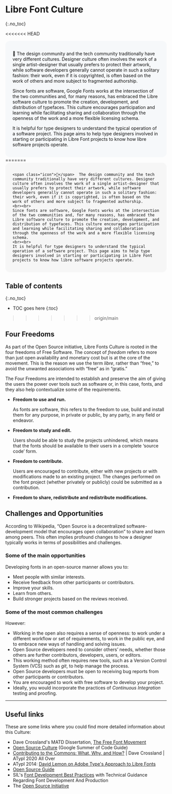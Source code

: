 # Libre Font Culture
{:.no_toc}

<<<<<<< HEAD
<div style="background-color:#F6F8Fa; color:#121212; padding:1.2em 1.6em; border-radius: 1em; font-size:1em">

🦉 The design community and the tech community traditionally have very different cultures. Designer culture often involves the work of a single artist-designer that usually prefers to protect their artwork, while software developers generally cannot operate in such a solitary fashion: their work, even if it is copyrighted, is often based on the work of others and more subject to fragmented authorship.

Since fonts are software, Google Fonts works at the intersection of the two communities and, for many reasons, has embraced the Libre software culture to promote the creation, development, and distribution of typefaces. This culture encourages participation and learning while facilitating sharing and collaboration through the openness of the work and a more flexible licensing schema. 

It is helpful for type designers to understand the typical operation of a software project. This page aims to help type designers involved in starting or participating in Libre Font projects to know how libre software projects operate.

</div>
=======
<div style="background-color:#F6F6F6; color:#121212; padding:1.2em 1.6em; border-radius: 1em; font-size:1em">

    <span class="icon">🦉</span>  The design community and the tech community traditionally have very different cultures. Designer culture often involves the work of a single artist-designer that usually prefers to protect their artwork, while software developers generally cannot operate in such a solitary fashion: their work, even if it is copyrighted, is often based on the work of others and more subject to fragmented authorship.
    <br><br>
    Since fonts are software, Google Fonts works at the intersection of the two communities and, for many reasons, has embraced the Libre software culture to promote the creation, development, and distribution of typefaces. This culture encourages participation and learning while facilitating sharing and collaboration through the openness of the work and a more flexible licensing schema.
    <br><br>
    It is helpful for type designers to understand the typical operation of a software project. This page aims to help type designers involved in starting or participating in Libre Font projects to know how libre software projects operate.
</div>

## Table of contents
{:.no_toc}
* TOC goes here
{:toc}
>>>>>>> origin/main

## Four Freedoms

As part of the Open Source initiative, Libre Fonts Culture is rooted in the four freedoms of Free Software. The concept of *freedom* refers to more than just open availability and monetary cost but is at the core of the movement. This is the reason we use the term *libre*, rather than “free,” to avoid the unwanted associations with “free” as in “gratis.”

The Four Freedoms are intended to establish and preserve the aim of giving the users the power over tools such as software or, in this case, fonts, and they also help contextualize some of the requirements.

-   **Freedom to use and run.**

    As fonts are software, this refers to the freedom to use, build and install them for any purpose, in private or public, by any party, in any field or endeavor.
-   **Freedom to study and edit.**

    Users should be able to study the projects unhindered, which means that the fonts should be available to their users in a complete ‘source code’ form.
-   **Freedom to contribute.**

    Users are encouraged to contribute, either with new projects or with modifications made to an existing project. The changes performed on the font project (whether privately or publicly) could be submitted as a contribution.
-   **Freedom to share, redistribute and redistribute modifications.**

## Challenges and Opportunities

According to Wikipedia, “Open Source is a decentralized software-development model that encourages open collaboration” to share and learn among peers. This often implies profound changes to how a designer typically works in terms of possibilities and challenges.

### Some of the main opportunities

Developing fonts in an open-source manner allows you to:

-   Meet people with similar interests.
-   Receive feedback from other participants or contributors.
-   Improve your skills.
-   Learn from others.
-   Build stronger projects based on the reviews received.

### Some of the most common challenges

However:

-   Working in the open also requires a sense of openness: to work under a different workflow or set of requirements, to work in the public eye, and to embrace new ways of handling and solving issues.
-   Open Source developers need to consider others’ needs, whether those others are further contributors, developers, users, or editors.
-   This working method often requires new tools, such as a Version Control System (VCS) such as *git*, to help manage the process.
-   Open Source developers must be open to receiving bug reports from other participants or contributors.
-   You are encouraged to work with free software to develop your project.
-   Ideally, you would incorporate the practices of *Continuous Integration* testing and proofing.

------------------------------------------------------------------------

## Useful links

These are some links where you could find more detailed information about this Culture:

-   Dave Crossland's MATD Dissertation, [The Free Font Movement](https://davelab6.github.io/matd-dissertation)
-   [Open Source Culture](https://google.github.io/gsocguides/mentor/open-source-culture#openness-and-sharing) (Google Summer of Code Guide)
-   [Contributing to the Commons: What, Why, and How?](https://www.youtube.com/watch?v=1YKAJSV5c00&t=1961s) \| Dave Crossland \| ATypI 2020 All Over
-   ATypI 2014: [David Lemon on Adobe Type's Approach to Libre Fonts](https://www.youtube.com/watch?v=DBz0rVUYNPA)
-   [Open Source Guide](https://opensource.guide/how-to-contribute/)
-   SIL's [Font Development Best Practices](http://silnrsi.github.io/FDBP/en-US/index.html) with Technical Guidance Regarding Font Development And Production
-   The [Open Source Initiative](https://opensource.org/docs/osd)

